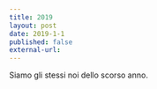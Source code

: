 ```yaml
---
title: 2019
layout: post
date: 2019-1-1
published: false
external-url:
---
```


Siamo gli stessi noi dello scorso anno.